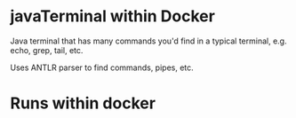 # javaTerminal within Docker

Java terminal that has many commands you'd find in a typical terminal, e.g. echo, grep, tail, etc. 

Uses ANTLR parser to find commands, pipes, etc.

# Runs within docker
